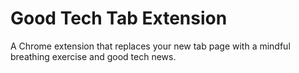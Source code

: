 # Good Tech Tab Extension

A Chrome extension that replaces your new tab page with a mindful breathing exercise and good tech news.